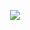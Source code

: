 <p align="center">
<img src="https://github.com/junseok0408/junseok0408/assets/71753257/7caccca7-e2f6-4a89-9ef4-0e3eb956d91a">
</p>

<!--
**jundrew/jundrew** is a ✨ _special_ ✨ repository because its `README.md` (this file) appears on your GitHub profile.

Here are some ideas to get you started:

- 🔭 I’m currently working on ...
- 🌱 I’m currently learning ...
- 👯 I’m looking to collaborate on ...
- 🤔 I’m looking for help with ...
- 💬 Ask me about ...
- 📫 How to reach me: ...
- 😄 Pronouns: ...
- ⚡ Fun fact: ...
-->
